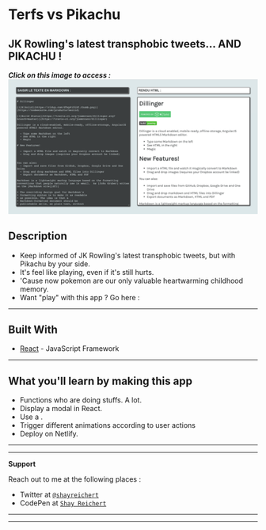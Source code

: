 # Terfs vs Pikachu
## JK Rowling's latest transphobic tweets... AND PIKACHU !

***Click on this image to access :***
[![Terfsvspikachu](https://github.com/ShayReichert/markdown_text_editor/blob/master/public/screen_markdown.png)](https://shayreichert.github.io/markdown_text_editor/)


## Description

- Keep informed of JK Rowling's latest transphobic tweets, but with Pikachu by your side.
- It's feel like playing, even if it's still hurts.
- 'Cause now pokemon are our only valuable heartwarming childhood memory.
- Want "play" with this app ? Go here :

---

## Built With

* [React](https://fr.reactjs.org/) - JavaScript Framework

---


## What you'll learn by making this app
- Functions who are doing stuffs. A lot.
- Display a modal in React.
- Use a <WrappedComponent>.
- Trigger different animations according to user actions
- Deploy on Netlify.


---
---


**Support**

Reach out to me at the following places :

- Twitter at <a href="https://twitter.com/ShayReichert" target="_blank">`@shayreichert`</a>
- CodePen at <a href="https://codepen.io/Shay_Reichert" target="_blank">`Shay Reichert`</a>

---
---
